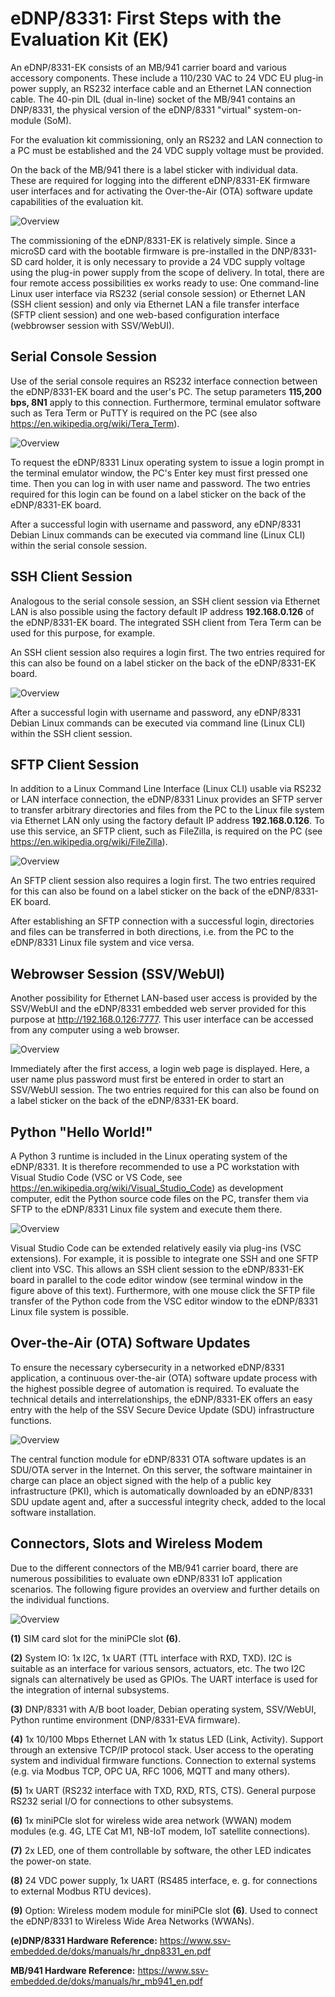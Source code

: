 # eDNP/8331: First Steps with the Evaluation Kit (EK) 

An eDNP/8331-EK consists of an MB/941 carrier board and various accessory components. These include a 110/230 VAC to 24 VDC EU plug-in power supply, an RS232 interface cable and an Ethernet LAN connection cable. The 40-pin DIL (dual in-line) socket of the MB/941 contains an DNP/8331, the physical version of the eDNP/8331 "virtual" system-on-module (SoM). 

For the evaluation kit commissioning, only an RS232 and LAN connection to a PC must be established and the 24 VDC supply voltage must be provided.

On the back of the MB/941 there is a label sticker with individual data. These are required for logging into the different eDNP/8331-EK firmware user interfaces and for activating the Over-the-Air (OTA) software update capabilities of the evaluation kit.  

![Overview](https://ssv-comm.de/forum/bilder/8331EK-overview.jpg)

The commissioning of the eDNP/8331-EK is relatively simple. Since a microSD card with the bootable firmware is pre-installed in the DNP/8331-SD card holder, it is only necessary to provide a 24 VDC supply voltage using the plug-in power supply from the scope of delivery. In total, there are four remote access possibilities ex works ready to use: One command-line Linux user interface via RS232 (serial console session) or Ethernet LAN (SSH client session) and only via Ethernet LAN a file transfer interface (SFTP client session) and one web-based configuration interface (webbrowser session with SSV/WebUI).  

## Serial Console Session

Use of the serial console requires an RS232 interface connection between the eDNP/8331-EK board and the user's PC. The setup parameters **115,200 bps, 8N1** apply to this connection. Furthermore, terminal emulator software such as Tera Term or PuTTY is required on the PC (see also https://en.wikipedia.org/wiki/Tera_Term).

![Overview](https://ssv-comm.de/forum/bilder/8331EK-Serial.png)

To request the eDNP/8331 Linux operating system to issue a login prompt in the terminal emulator window, the PC's Enter key must first pressed one time. Then you can log in with user name and password. The two entries required for this login can be found on a label sticker on the back of the eDNP/8331-EK board.

After a successful login with username and password, any eDNP/8331 Debian Linux commands can be executed via command line (Linux CLI) within the serial console session.

## SSH Client Session

Analogous to the serial console session, an SSH client session via Ethernet LAN is also possible using the factory default IP address **192.168.0.126** of the eDNP/8331-EK board. The integrated SSH client from Tera Term can be used for this purpose, for example.

An SSH client session also requires a login first. The two entries required for this can also be found on a label sticker on the back of the eDNP/8331-EK board.

![Overview](https://ssv-comm.de/forum/bilder/8331EK-SSH.png)

After a successful login with username and password, any eDNP/8331 Debian Linux commands can be executed via command line (Linux CLI) within the SSH client session.

## SFTP Client Session

In addition to a Linux Command Line Interface (Linux CLI) usable via RS232 or LAN interface connection, the eDNP/8331 Linux provides an SFTP server to transfer arbitrary directories and files from the PC to the Linux file system via Ethernet LAN only using the factory default IP address **192.168.0.126**. To use this service, an SFTP client, such as FileZilla, is required on the PC (see https://en.wikipedia.org/wiki/FileZilla).

![Overview](https://ssv-comm.de/forum/bilder/8331EK-SFTP.png)

An SFTP client session also requires a login first. The two entries required for this can also be found on a label sticker on the back of the eDNP/8331-EK board.

After establishing an SFTP connection with a successful login, directories and files can be transferred in both directions, i.e. from the PC to the eDNP/8331 Linux file system and vice versa.

## Webrowser Session (SSV/WebUI)

Another possibility for Ethernet LAN-based user access is provided by the SSV/WebUI and the eDNP/8331 embedded web server provided for this purpose at http://192.168.0.126:7777. This user interface can be accessed from any computer using a web browser.

![Overview](https://ssv-comm.de/forum/bilder/8331EK-WUI.png)

Immediately after the first access, a login web page is displayed. Here, a user name plus password must first be entered in order to start an SSV/WebUI session. The two entries required for this can also be found on a label sticker on the back of the eDNP/8331-EK board.

## Python "Hello World!"

A Python 3 runtime is included in the Linux operating system of the eDNP/8331. It is therefore recommended to use a PC workstation with Visual Studio Code (VSC or VS Code, see https://en.wikipedia.org/wiki/Visual_Studio_Code) as development computer, edit the Python source code files on the PC, transfer them via SFTP to the eDNP/8331 Linux file system and execute them there.

![Overview](https://ssv-comm.de/forum/bilder/8331EK-VSC.png)

Visual Studio Code can be extended relatively easily via plug-ins (VSC extensions). For example, it is possible to integrate one SSH and one SFTP client into VSC. This allows an SSH client session to the eDNP/8331-EK board in parallel to the code editor window (see terminal window in the figure above of this text). Furthermore, with one mouse click the SFTP file transfer of the Python code from the VSC editor window to the eDNP/8331 Linux file system is possible.

## Over-the-Air (OTA) Software Updates

To ensure the necessary cybersecurity in a networked eDNP/8331 application, a continuous over-the-air (OTA) software update process with the highest possible degree of automation is required. To evaluate the technical details and interrelationships, the eDNP/8331-EK offers an easy entry with the help of the SSV Secure Device Update (SDU) infrastructure functions.

![Overview](https://ssv-comm.de/forum/bilder/8331EK-OTA.jpg)

The central function module for eDNP/8331 OTA software updates is an SDU/OTA server in the Internet. On this server, the software maintainer in charge can place an object signed with the help of a public key infrastructure (PKI), which is automatically downloaded by an eDNP/8331 SDU update agent and, after a successful integrity check, added to the local software installation.

## Connectors, Slots and Wireless Modem

Due to the different connectors of the MB/941 carrier board, there are numerous possibilities to evaluate own eDNP/8331 IoT application scenarios. The following figure provides an overview and further details on the individual functions.

![Overview](https://ssv-comm.de/forum/bilder/8331EK-explore.jpg)

**(1)** SIM card slot for the miniPCIe slot **(6)**.

**(2)** System IO: 1x I2C, 1x UART (TTL interface with RXD, TXD). I2C is suitable as an interface for various sensors, actuators, etc. The two I2C signals can alternatively be used as GPIOs. The UART interface is used for the integration of internal subsystems.

**(3)** DNP/8331 with A/B boot loader, Debian operating system, SSV/WebUI, Python runtime environment (DNP/8331-EVA firmware).

**(4)** 1x 10/100 Mbps Ethernet LAN with 1x status LED (Link, Activity). Support through an extensive TCP/IP protocol stack. User access to the operating system and individual firmware functions. Connection to external systems (e.g. via Modbus TCP, OPC UA, RFC 1006, MQTT and many others).

**(5)** 1x UART (RS232 interface with TXD, RXD, RTS, CTS). General purpose RS232 serial I/O for connections to other subsystems.

**(6)** 1x miniPCIe slot for wireless wide area network (WWAN) modem modules (e.g. 4G, LTE Cat M1, NB-IoT modem, IoT satellite connections).

**(7)** 2x LED, one of them controllable by software, the other LED indicates the power-on state.

**(8)** 24 VDC power supply, 1x UART (RS485 interface, e. g. for connections to external Modbus RTU devices).

**(9)** Option: Wireless modem module for miniPCIe slot **(6)**. Used to connect the eDNP/8331 to Wireless Wide Area Networks (WWANs). 

**(e)DNP/8331 Hardware Reference:** https://www.ssv-embedded.de/doks/manuals/hr_dnp8331_en.pdf

**MB/941 Hardware Reference:** https://www.ssv-embedded.de/doks/manuals/hr_mb941_en.pdf